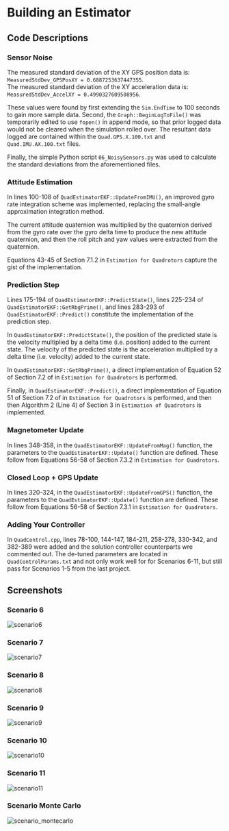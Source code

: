 # Building an Estimator

## Code Descriptions ##

### __Sensor Noise__ ###

The measured standard deviation of the XY GPS position data is: `MeasuredStdDev_GPSPosXY = 0.6887253637447355`. <br>
The measured standard deviation of the XY acceleration data is: `MeasuredStdDev_AccelXY = 0.4990327609508956`.

These values were found by first extending the `Sim.EndTime` to 100 seconds to gain more sample data. Second, the `Graph::BeginLogToFile()` was temporarily edited to use `fopen()` in append mode, so that prior logged data would not be cleared when the simulation rolled over. The resultant data logged are contained within the `Quad.GPS.X.100.txt` and `Quad.IMU.AX.100.txt` files.

Finally, the simple Python script `06_NoisySensors.py` was used to calculate the standard deviations from the aforementioned files.

### __Attitude Estimation__ ###

In lines 100-108 of `QuadEstimatorEKF::UpdateFromIMU()`, an improved gyro rate integration scheme was implemented, replacing the small-angle approximation integration method.

The current attitude quaternion was multiplied by the quaternion derived from the gyro rate over the gyro delta time to produce the new attitude quaternion, and then the roll pitch and yaw values were extracted from the quaternion.

Equations 43-45 of Section 7.1.2 in `Estimation for Quadrotors` capture the gist of the implementation.

### __Prediction Step__ ###

Lines 175-194 of `QuadEstimatorEKF::PredictState()`, lines 225-234 of `QuadEstimatorEKF::GetRbgPrime()`, and lines 283-293 of `QuadEstimatorEKF::Predict()` constitute the implementation of the prediction step.

In `QuadEstimatorEKF::PredictState()`, the position of the predicted state is the velocity multiplied by a delta time (i.e. position) added to the current state. The velocity of the predicted state is the acceleration multiplied by a delta time (i.e. velocity) added to the current state.

In `QuadEstimatorEKF::GetRbgPrime()`, a direct implementation of Equation 52 of Section 7.2 of in `Estimation for Quadrotors` is performed.

Finally, in `QuadEstimatorEKF::Predict()`, a direct implementation of Equation 51 of Section 7.2 of in `Estimation for Quadrotors` is performed, and then then Algorithm 2 (Line 4) of Section 3 in `Estimation of Quadrotors` is implemented.

### __Magnetometer Update__ ###

In lines 348-358, in the `QuadEstimatorEKF::UpdateFromMag()` function, the parameters to the `QuadEstimatorEKF::Update()` function are defined. These follow from Equations 56-58 of Section 7.3.2 in `Estimation for Quadrotors`.

### __Closed Loop + GPS Update__ ###

In lines 320-324, in the `QuadEstimatorEKF::UpdateFromGPS()` function, the parameters to the `QuadEstimatorEKF::Update()` function are defined. These follow from Equations 56-58 of Section 7.3.1 in `Estimation for Quadrotors`.

### __Adding Your Controller__ ###

In `QuadControl.cpp`, lines 78-100, 144-147, 184-211, 258-278, 330-342, and 382-389 were added and the solution controller counterparts wre commented out. The de-tuned parameters are located in `QuadControlParams.txt` and not only work well for for Scenarios 6-11, but still pass for Scenarios 1-5 from the last project.

## Screenshots ##

### Scenario 6 ###

![scenario6](scenario6.png)

### Scenario 7 ###

![scenario7](scenario7.png)

### Scenario 8 ###

![scenario8](scenario8.png)

### Scenario 9 ###

![scenario9](scenario9.png)

### Scenario 10 ###

![scenario10](scenario10.png)

### Scenario 11 ###

![scenario11](scenario11.png)

### Scenario Monte Carlo ###

![scenario_montecarlo](scenario_montecarlo.png)

